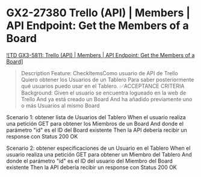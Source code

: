 # GX2-27380 Trello (API) | Members | API Endpoint: Get the Members of a Board

[![TD GX3-5811: Trello (API) | Members | API Endpoint: Get the Members of a Board]](https://upexgalaxy47.atlassian.net/browse/GX3-5811)

> Description
Feature: CheckItemsComo usuario de API de Trello
Quiero obtener los Usuarios de un Tablero
Para saber posteriormente qué usuarios puedo usar en el Tablero.
> ✅ACCEPTANCE CRITERIA
  Background:
    Given el usuario se encuentra logueado en la web de Trello
    And ya está creado un Board
    And ha añadido previamente uno o más Usuarios al mismo Board

  Scenario 1: obtener lista de Usuarios del Tablero
    When el usuario realiza una petición GET para obtener los Miembros de un Board
    And donde el parámetro "id" es el ID del Board existente
    Then la API debería recibir un response con Status 200 OK

  Scenario 2: obtener especificaciones de un Usuario en el Tablero
    When el usuario realiza una petición GET para obtener un Miembro del Tablero
    And donde el parámetro "id" es el ID del usuario del Miembro del Board existente
    Then la API debería recibir un response con Status 200 OK
